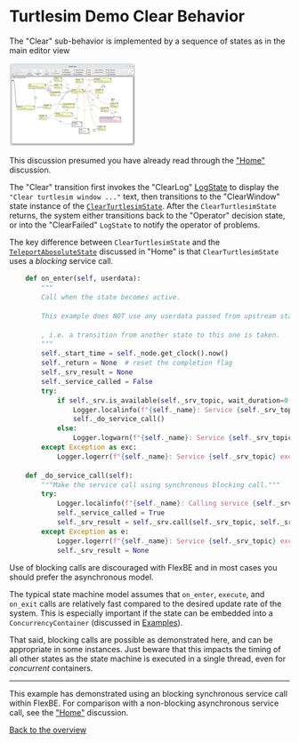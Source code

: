 # Turtlesim Demo Clear Behavior

The "Clear" sub-behavior is implemented by a sequence of states as in the main editor view

<p float="center">
  <img src="img/editor_view.png" alt="State machine editor view" width="45%">
</p>

This discussion presumed you have already read through the ["Home"](home_behavior.md) discussion.

The "Clear" transition first invokes the "ClearLog" [LogState](https://github.com/FlexBE/flexbe_behavior_engine/blob/ros2-devel/flexbe_states/flexbe_states/log_state.py) to display the `"Clear turtlesim window ..."` text, then transitions to the 
"ClearWindow" state instance of the [`ClearTurtlesimState`](../flexbe_turtlesim_demo_flexbe_states/flexbe_turtlesim_demo_flexbe_states/clear_turtlesim_state.py).  After the `ClearTurtlesimState` returns, the system either transitions back to the "Operator" decision state, or
into the "ClearFailed" `LogState` to notify the operator of problems.

The key difference between `ClearTurtlesimState` and the [`TeleportAbosoluteState`](../flexbe_turtlesim_demo_flexbe_states/flexbe_turtlesim_demo_flexbe_states/teleport_absolute_state.py) discussed in "Home" is that `ClearTurtlesimState` uses a *blocking* service call.


```python
    def on_enter(self, userdata):
        """
        Call when the state becomes active.

        This example does NOT use any userdata passed from upstream states.

        , i.e. a transition from another state to this one is taken.
        """
        self._start_time = self._node.get_clock().now()
        self._return = None  # reset the completion flag
        self._srv_result = None
        self._service_called = False
        try:
            if self._srv.is_available(self._srv_topic, wait_duration=0.0):
                Logger.localinfo(f"{self._name}: Service {self._srv_topic} is available ...")
                self._do_service_call()
            else:
                Logger.logwarn(f"{self._name}: Service {self._srv_topic} is not yet available ...")
        except Exception as exc:
            Logger.logerr(f"{self._name}: Service {self._srv_topic} exception {type(exc)} - {str(exc)}")

    def _do_service_call(self):
        """Make the service call using synchronous blocking call."""
        try:
            Logger.localinfo(f"{self._name}: Calling service {self._srv_topic} ...")
            self._service_called = True
            self._srv_result = self._srv.call(self._srv_topic, self._srv_request, wait_duration=0.0)
        except Exception as e:
            Logger.logerr(f"{self._name}: Service {self._srv_topic} exception {type(e)} - {str(e)}")
            self._srv_result = None
```

Use of blocking calls are discouraged with FlexBE and in most cases you should prefer the asynchronous model.

The typical state machine model assumes that `on_enter`, `execute`, and `on_exit` calls are relatively fast compared to the
desired update rate of the system.  This is especially important if the state can be embedded into a `ConcurrencyContainer` (discussed in [Examples](examples.md)).

That said, blocking calls are possible as demonstrated here, and can be appropriate in some instances.
Just beware that this impacts the timing of all other states as the state machine is executed in a single thread, even for *concurrent* containers.

----

This example has demonstrated using an blocking synchronous service call within FlexBE.
For comparison with a non-blocking asynchronous service call, see the ["Home"](home_behavior.md) discussion.

[Back to the overview](../README.md#selectable-transitions)

